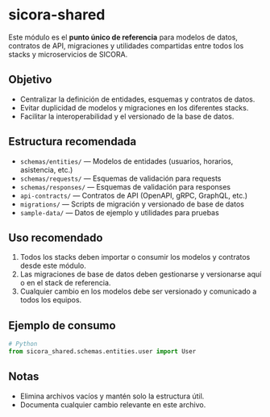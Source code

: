 # sicora-shared

Este módulo es el **punto único de referencia** para modelos de datos, contratos de API, migraciones y utilidades compartidas entre todos los stacks y microservicios de SICORA.

## Objetivo

- Centralizar la definición de entidades, esquemas y contratos de datos.
- Evitar duplicidad de modelos y migraciones en los diferentes stacks.
- Facilitar la interoperabilidad y el versionado de la base de datos.

## Estructura recomendada

- `schemas/entities/` — Modelos de entidades (usuarios, horarios, asistencia, etc.)
- `schemas/requests/` — Esquemas de validación para requests
- `schemas/responses/` — Esquemas de validación para responses
- `api-contracts/` — Contratos de API (OpenAPI, gRPC, GraphQL, etc.)
- `migrations/` — Scripts de migración y versionado de base de datos
- `sample-data/` — Datos de ejemplo y utilidades para pruebas

## Uso recomendado

1. Todos los stacks deben importar o consumir los modelos y contratos desde este módulo.
2. Las migraciones de base de datos deben gestionarse y versionarse aquí o en el stack de referencia.
3. Cualquier cambio en los modelos debe ser versionado y comunicado a todos los equipos.

## Ejemplo de consumo

```python
# Python
from sicora_shared.schemas.entities.user import User
```

## Notas

- Elimina archivos vacíos y mantén solo la estructura útil.
- Documenta cualquier cambio relevante en este archivo.
